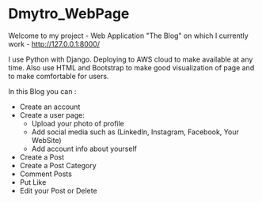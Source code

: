 # Dmytro_WebPage
Welcome to my project - Web Application "The Blog" on which I currently work -  http://127.0.0.1:8000/



I use Python with Django. Deploying to AWS cloud to make available at any time. Also use HTML and Bootstrap to make good visualization of page and to make comfortable for users.




In this Blog you can :
- Create an account
- Create a user page:
  - Upload your photo of profile 
  - Add social media such as (LinkedIn, Instagram, Facebook, Your WebSite)
  - Add account info about yourself
- Create a Post
- Create a Post Category
- Comment Posts
- Put Like
- Edit your Post or Delete
